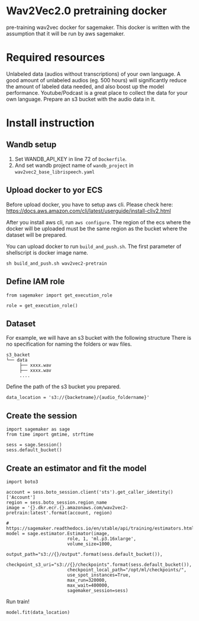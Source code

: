 # Wav2Vec2.0 pretraining docker
 pre-training wav2vec docker for sagemaker.
 This docker is written with the assumption that it will be run by aws sagemaker.

# Required resources
 Unlabeled data (audios without transcriptions) of your own language.
A good amount of unlabeled audios (eg. 500 hours) will significantly reduce the amount of labeled data needed, and also boost up the model performance. Youtube/Podcast is a great place to collect the data for your own language. Prepare an s3 bucket with the audio data in it.


# Install instruction

## Wandb setup
1. Set WANDB_API_KEY in line 72 of `Dockerfile`.
2. And set wandb project name of `wandb_project` in `wav2vec2_base_librispeech.yaml`

## Upload docker to yor ECS
Before upload docker, you have to setup aws cli.
Please check here: https://docs.aws.amazon.com/cli/latest/userguide/install-cliv2.html

After you install aws cli, run `aws configure`.
The region of the ecs where the docker will be uploaded must be the same region as the bucket where the dataset will be prepared.

You can upload docker to run `build_and_push.sh`.
The first parameter of shellscript is docker image name.

```
sh build_and_push.sh wav2vec2-pretrain
```

## Define IAM role

```
from sagemaker import get_execution_role

role = get_execution_role()
```

## Dataset

For example, we will have an s3 bucket with the following structure There is no specification for naming the folders or wav files.

```
s3_backet
└── data
     ├── xxxx.wav
     ├── xxxx.wav
     ....
```

Define the path of the s3 bucket you prepared.
```
data_location = 's3://{backetname}/{audio_foldername}'
```

## Create the session

```
import sagemaker as sage
from time import gmtime, strftime

sess = sage.Session()
sess.default_bucket()
```

## Create an estimator and fit the model

```
import boto3

account = sess.boto_session.client('sts').get_caller_identity()['Account']
region = sess.boto_session.region_name
image = '{}.dkr.ecr.{}.amazonaws.com/wav2vec2-pretrain:latest'.format(account, region)

# https://sagemaker.readthedocs.io/en/stable/api/training/estimators.html
model = sage.estimator.Estimator(image,
                       role, 1, 'ml.p3.16xlarge',
                       volume_size=1000,
                       output_path="s3://{}/output".format(sess.default_bucket()),
                       checkpoint_s3_uri="s3://{}/checkpoints".format(sess.default_bucket()),
                       checkpoint_local_path="/opt/ml/checkpoints/",
                       use_spot_instances=True,
                       max_run=320000,
                       max_wait=400000,
                       sagemaker_session=sess)
```

Run train!

```
model.fit(data_location)
```
